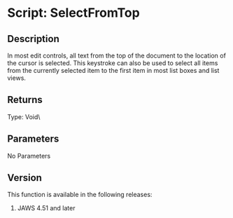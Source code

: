 # Script: SelectFromTop

## Description

In most edit controls, all text from the top of the document to the
location of the cursor is selected. This keystroke can also be used to
select all items from the currently selected item to the first item in
most list boxes and list views.

## Returns

Type: Void\

## Parameters

No Parameters

## Version

This function is available in the following releases:

1.  JAWS 4.51 and later
